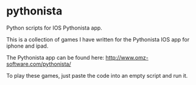 # pythonista
Python scripts for IOS Pythonista app.

This is a collection of games I have written for the Pythonista IOS app for iphone and ipad.

The Pythonista app can be found here: http://www.omz-software.com/pythonista/

To play these games, just paste the code into an empty script and run it.

